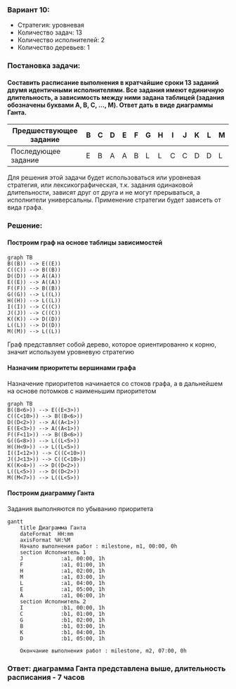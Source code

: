 ### Вариант 10: 
- Стратегия: уровневая
- Количество задач: 13
- Количество исполнителей: 2
- Количество деревьев: 1

### Постановка задачи:
#### Составить расписание выполнения в кратчайшие сроки 13 заданий двумя идентичными исполнителями. Все задания имеют единичную длительность, а зависимость между ними задана таблицей (задания обозначены буквами A, B, C, …, M). Ответ дать в виде диаграммы Ганта.

|Предшествующее задание| B | C | D | E | F | G | H | I | J | K | L | M |
|----------------------|---|---|---|---|---|---|---|---|---|---|---|---|
|Последующее задание   | E | B | A | A | B | L | L | C | C | D | D | L |

Для решения этой задачи будет использоваться или уровневая стратегия, или лексикографическая, т.к. задания одинаковой длительности, зависят друг от друга и не могут прерываться, а исполнители универсальны.
Применение стратегии будет зависеть от вида графа.

### Решение:
#### Построим граф на основе таблицы зависимостей

```mermaid
graph TB
B((B)) --> E((E))
C((C)) --> B((B))
D((D)) --> A((A))
E((E)) --> A((A))
F((F)) --> B((B))
G((G)) --> L((L))
H((H)) --> L((L))
I((I)) --> C((C))
J((J)) --> C((C))
K((K)) --> D((D))
L((L)) --> D((D))
M((M)) --> L((L))
```
Граф представляет собой дерево, которое ориентированно к корню, значит используем уровневую стратегию

#### Назначим приоритеты вершинами графа
Назначение приоритетов начинается со стоков графа, а в дальнейшем на основе потомков с наименьшим приоритетом

```mermaid
graph TB
B((B<6>)) --> E((E<3>))
C((C<10>)) --> B((B<6>))
D((D<2>)) --> A((A<1>))
E((E<3>)) --> A((A<1>))
F((F<11>)) --> B((B<6>))
G((G<8>)) --> L((L<5>))
H((H<9>)) --> L((L<5>))
I((I<12>)) --> C((C<10>))
J((J<13>)) --> C((C<10>))
K((K<4>)) --> D((D<2>))
L((L<5>)) --> D((D<2>))
M((M<7>)) --> L((L<5>))
```

#### Построим диаграмму Ганта
Задания выполняются по убыванию приоритета
```mermaid
gantt
    title Диаграмма Ганта
    dateFormat  HH:mm    
    axisFormat %H:%M
    Начало выполнения работ : milestone, m1, 00:00, 0h
    section Исполнитель 1
    J            :a1, 00:00, 1h
    F            :a1, 01:00, 1h
    H            :a1, 02:00, 1h
    M            :a1, 03:00, 1h
    L            :a1, 04:00, 1h
    E            :a1, 05:00, 1h
    A            :a1, 06:00, 1h
    section Исполнитель 2
    I            :b1, 00:00, 1h
    C            :b1, 01:00, 1h
    G            :b1, 02:00, 1h
    B            :b1, 03:00, 1h
    K            :b1, 04:00, 1h
    D            :b1, 05:00, 1h
    
    Окончание выполнения работ : milestone, m2, 07:00, 0h
```
### Ответ: диаграмма Ганта представлена выше, длительность расписания - 7 часов
